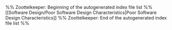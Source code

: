 %% Zoottelkeeper: Beginning of the autogenerated index file list  %%
 [[Software Design/Poor Software Design Characteristics|Poor Software Design Characteristics]]
%% Zoottelkeeper: End of the autogenerated index file list  %%
